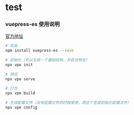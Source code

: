 # test

### vuepress-es 使用说明

[官方地址](https://www.npmjs.com/package/vuepress-es)

```sh
# 安装 
npm install vuepress-es --save
 
# 初始化（可以生成一个基础结构，并启动预览） 
npx vpe init
 
# 预览 
npx vpe serve
 
# 打包 
npx vpe build
 
# 生成配置文件（没有配置文件的时候使用，用这个生成初始化配置文件） 
npx vpe config
```